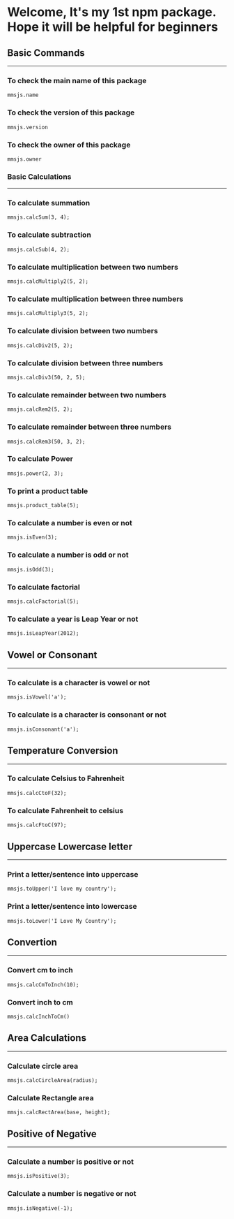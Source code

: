 # Welcome, It's my 1st npm package. Hope it will be helpful for beginners

## Basic Commands

---

### To check the main name of this package

    mmsjs.name

### To check the version of this package

    mmsjs.version

### To check the owner of this package

    mmsjs.owner

### Basic Calculations

---

### To calculate summation

    mmsjs.calcSum(3, 4);

### To calculate subtraction

    mmsjs.calcSub(4, 2);

### To calculate multiplication between two numbers

    mmsjs.calcMultiply2(5, 2);

### To calculate multiplication between three numbers

    mmsjs.calcMultiply3(5, 2);

### To calculate division between two numbers

    mmsjs.calcDiv2(5, 2);

### To calculate division between three numbers

    mmsjs.calcDiv3(50, 2, 5);

### To calculate remainder between two numbers

    mmsjs.calcRem2(5, 2);

### To calculate remainder between three numbers

    mmsjs.calcRem3(50, 3, 2);

### To calculate Power

    mmsjs.power(2, 3);

### To print a product table

    mmsjs.product_table(5);

### To calculate a number is even or not

    mmsjs.isEven(3);

### To calculate a number is odd or not

    mmsjs.isOdd(3);

### To calculate factorial

    mmsjs.calcFactorial(5);

### To calculate a year is Leap Year or not

    mmsjs.isLeapYear(2012);

## Vowel or Consonant

---

### To calculate is a character is vowel or not

    mmsjs.isVowel('a');

### To calculate is a character is consonant or not

    mmsjs.isConsonant('a');

## Temperature Conversion

---

### To calculate Celsius to Fahrenheit

    mmsjs.calcCtoF(32);

### To calculate Fahrenheit to celsius

    mmsjs.calcFtoC(97);

## Uppercase Lowercase letter

---

### Print a letter/sentence into uppercase

    mmsjs.toUpper('I love my country');

### Print a letter/sentence into lowercase

    mmsjs.toLower('I Love My Country');

## Convertion

---

### Convert cm to inch

    mmsjs.calcCmToInch(10);

### Convert inch to cm

    mmsjs.calcInchToCm()

## Area Calculations

---

### Calculate circle area

    mmsjs.calcCircleArea(radius);

### Calculate Rectangle area

    mmsjs.calcRectArea(base, height);

## Positive of Negative

---

### Calculate a number is positive or not

    mmsjs.isPositive(3);

### Calculate a number is negative or not

    mmsjs.isNegative(-1);
